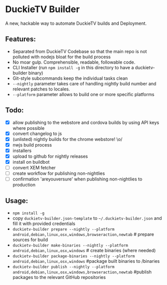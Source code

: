 DuckieTV Builder
================

A new, hackable way to automate DuckieTV builds and Deployment.

Features:
---------

* Separated from DuckieTV Codebase so that the main repo is not polluted with nodejs bloat for the build process
* No moar gulp. Comprehensible, readable, followable code.
* CLI Installer (run `npm install -g` in this directory to have a duckietv-builder binary)
* Git-style subcommands keep the individual tasks clean
* `--nightly` parameter takes care of handling nightly build number and relevant patches to locales.
* `--platform` parameter allows to build one or more specific platforms

Todo:
-----
- [x] allow publishing to the webstore and cordova builds by using API keys where possible
- [x] convert changelog to js
- [x] \(unlisted) nightly builds for the chrome webstore! \o/
- [x] nwjs build process
- [x] installers
- [x] upload to github for nightly releases
- [x] install on buildbot
- [ ] convert XEM fetcher
- [ ] create workflow for publishing non-nightlies
- [ ] confirmation 'areyouversure' when publishing non-nightlies to production

Usage:
------
* `npm install -g`
* copy `duckietv-builder.json-template` to `~/.duckietv-builder.json` and fill it with provided credentials
* `duckietv-builder prepare --nightly --platform android,debian,linux,osx,windows,browseraction,newtab` # prepare sources for build
* `duckietv-builder make-binaries --nightly --platform android,debian,linux,osx,windows` # create binaries (where needed)
* `duckietv-builder package-binaries --nightly --platform android,debian,linux,osx,windows` #package built binaries to /binaries
* `duckietv-builder publish --nightly --platform android,debian,linux,osx,windows,browseraction,newtab` #publish packages to the relevant GitHub repositories
